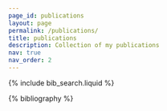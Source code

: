 ```yaml
---
page_id: publications
layout: page
permalink: /publications/
title: publications
description: Collection of my publications
nav: true
nav_order: 2
---
```


<!-- _pages/publications.md -->

<!-- Bibsearch Feature -->

{% include bib_search.liquid %}

<div class="publications">

{% bibliography %}

</div>
